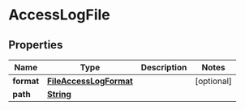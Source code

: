 

# AccessLogFile


## Properties

| Name | Type | Description | Notes |
|------------ | ------------- | ------------- | -------------|
|**format** | [**FileAccessLogFormat**](FileAccessLogFormat.md) |  |  [optional] |
|**path** | [**String**](String.md) |  |  |



